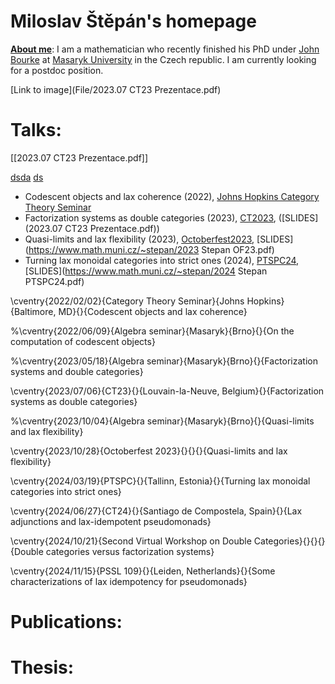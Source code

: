 # Miloslav Štěpán's homepage


**<u>About me</u>**: I am a mathematician who recently finished his PhD under [John Bourke](https://www.math.muni.cz/~bourkej/) at [Masaryk University](https://www.sci.muni.cz/en) in the Czech republic. I am currently looking for a postdoc position.

[Link to image](File/2023.07 CT23 Prezentace.pdf)

# Talks:
[[2023.07 CT23 Prezentace.pdf]]

[dsda](dddddd)
[ds](dsad)

- Codescent objects and lax coherence (2022), [Johns Hopkins Category Theory Seminar](https://math.jhu.edu/~eriehl/ct/)
- Factorization systems as double categories (2023), [CT2023](https://sites.uclouvain.be/ct2023/), ([SLIDES](2023.07 CT23 Prezentace.pdf))
- Quasi-limits and lax flexibility (2023), [Octoberfest2023](https://richardblute.ca/octoberfest-2023/), [SLIDES](https://www.math.muni.cz/~stepan/2023 Stepan OF23.pdf)
- Turning lax monoidal categories into strict ones (2024), [PTSPC24](https://www.ioc.ee/~cneste/ptspc-workshop/2024.html), [SLIDES](https://www.math.muni.cz/~stepan/2024 Stepan PTSPC24.pdf)

\cventry{2022/02/02}{Category Theory Seminar}{Johns Hopkins}{Baltimore, MD}{}{Codescent objects and lax coherence}

%\cventry{2022/06/09}{Algebra seminar}{Masaryk}{Brno}{}{On the computation of codescent objects}

%\cventry{2023/05/18}{Algebra seminar}{Masaryk}{Brno}{}{Factorization systems and double categories}

\cventry{2023/07/06}{CT23}{}{Louvain-la-Neuve, Belgium}{}{Factorization systems as double categories}

%\cventry{2023/10/04}{Algebra seminar}{Masaryk}{Brno}{}{Quasi-limits and lax flexibility}

\cventry{2023/10/28}{Octoberfest 2023}{}{}{}{Quasi-limits and lax flexibility}

\cventry{2024/03/19}{PTSPC}{}{Tallinn, Estonia}{}{Turning lax monoidal categories into strict ones}

\cventry{2024/06/27}{CT24}{}{Santiago de Compostela, Spain}{}{Lax adjunctions and lax-idempotent pseudomonads}

\cventry{2024/10/21}{Second Virtual Workshop on Double Categories}{}{}{}{Double categories versus factorization systems}

\cventry{2024/11/15}{PSSL 109}{}{Leiden, Netherlands}{}{Some characterizations of lax idempotency for pseudomonads}

# Publications:

# Thesis:
